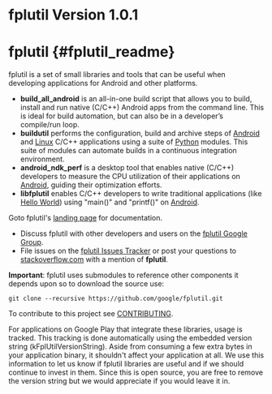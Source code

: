 fplutil Version 1.0.1
=====================

# fplutil    {#fplutil_readme}

fplutil is a set of small libraries and tools that can be useful when
developing applications for Android and other platforms.

   * **build_all_android** is an all-in-one build script that allows you to
     build, install and run native (C/C++) Android apps from the command line.
     This is ideal for build automation, but can also be in a developer’s
     compile/run loop.
   * **buildutil** performs the configuration, build and archive steps
     of [Android][] and [Linux][] C/C++ applications using a suite of
     [Python][] modules.  This suite of modules can automate builds in a
     continuous integration environment.
   * **android_ndk_perf** is a desktop tool that enables native (C/C++)
     developers to measure the CPU utilization of their applications on
     [Android][], guiding their optimization efforts.
   * **libfplutil** enables C/C++ developers to write traditional applications
     (like [Hello World][]) using "main()" and "printf()" on [Android][].

Goto fplutil's [landing page][] for documentation.

   * Discuss fplutil with other developers and users on the
     [fplutil Google Group][].
   * File issues on the [fplutil Issues Tracker][]
     or post your questions to [stackoverflow.com][] with a mention of
     **fplutil**.

**Important**: fplutil uses submodules to reference other components it depends
upon so to download the source use:

    git clone --recursive https://github.com/google/fplutil.git

To contribute to this project see [CONTRIBUTING][].

For applications on Google Play that integrate these libraries, usage is
tracked.  This tracking is done automatically using the embedded version string
(kFplUtilVersionString). Aside from consuming a few extra bytes in your
application binary, it shouldn't affect your application at all. We use this
information to let us know if fplutil libraries are useful and if we should
continue to invest in them. Since this is open source, you are free to remove
the version string but we would appreciate if you would leave it in.

  [Android]: http://www.android.com
  [Linux]: http://en.m.wikipedia.org/wiki/Linux
  [Python]: http://www.python.org
  [fplutil Google Group]: http://group.google.com/group/fplutil
  [fplutil Issues Tracker]: http://github.com/google/fplutil/issues
  [stackoverflow.com]: http://www.stackoverflow.com
  [landing page]: http://google.github.io/fplutil
  [Hello World]: http://en.wikipedia.org/wiki/%22Hello,_world!%22_program
  [CONTRIBUTING]: http://github.com/google/fplutil/blob/master/CONTRIBUTING
